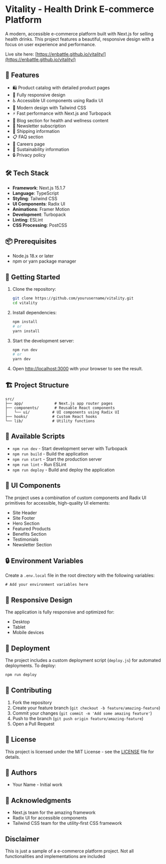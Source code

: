 # Vitality - Health Drink E-commerce Platform

A modern, accessible e-commerce platform built with Next.js for selling health drinks. This project features a beautiful, responsive design with a focus on user experience and performance.

Live site here: [https://enbattle.github.io/vitality/](https://enbattle.github.io/vitality/)

## 🚀 Features

- 🛍️ Product catalog with detailed product pages
- 📱 Fully responsive design
- ♿ Accessible UI components using Radix UI
- 🎨 Modern design with Tailwind CSS
- ⚡ Fast performance with Next.js and Turbopack
- 📝 Blog section for health and wellness content
- 📧 Newsletter subscription
- 🚚 Shipping information
- 📋 FAQ section
- 👥 Careers page
- 🌱 Sustainability information
- 🔒 Privacy policy

## 🛠️ Tech Stack

- **Framework**: Next.js 15.1.7
- **Language**: TypeScript
- **Styling**: Tailwind CSS
- **UI Components**: Radix UI
- **Animations**: Framer Motion
- **Development**: Turbopack
- **Linting**: ESLint
- **CSS Processing**: PostCSS

## 📦 Prerequisites

- Node.js 18.x or later
- npm or yarn package manager

## 🚀 Getting Started

1. Clone the repository:

   ```bash
   git clone https://github.com/yourusername/vitality.git
   cd vitality
   ```

2. Install dependencies:

   ```bash
   npm install
   # or
   yarn install
   ```

3. Start the development server:

   ```bash
   npm run dev
   # or
   yarn dev
   ```

4. Open [http://localhost:3000](http://localhost:3000) with your browser to see the result.

## 🏗️ Project Structure

```
src/
├── app/              # Next.js app router pages
├── components/       # Reusable React components
│   └── ui/          # UI components using Radix UI
├── hooks/           # Custom React hooks
└── lib/             # Utility functions
```

## 📝 Available Scripts

- `npm run dev` - Start development server with Turbopack
- `npm run build` - Build the application
- `npm run start` - Start the production server
- `npm run lint` - Run ESLint
- `npm run deploy` - Build and deploy the application

## 🎨 UI Components

The project uses a combination of custom components and Radix UI primitives for accessible, high-quality UI elements:

- Site Header
- Site Footer
- Hero Section
- Featured Products
- Benefits Section
- Testimonials
- Newsletter Section

## 🔒 Environment Variables

Create a `.env.local` file in the root directory with the following variables:

```env
# Add your environment variables here
```

## 📱 Responsive Design

The application is fully responsive and optimized for:

- Desktop
- Tablet
- Mobile devices

## 🚀 Deployment

The project includes a custom deployment script (`deploy.js`) for automated deployments. To deploy:

```bash
npm run deploy
```

## 🤝 Contributing

1. Fork the repository
2. Create your feature branch (`git checkout -b feature/amazing-feature`)
3. Commit your changes (`git commit -m 'Add some amazing feature'`)
4. Push to the branch (`git push origin feature/amazing-feature`)
5. Open a Pull Request

## 📄 License

This project is licensed under the MIT License - see the [LICENSE](LICENSE) file for details.

## 👥 Authors

- Your Name - Initial work

## 🙏 Acknowledgments

- Next.js team for the amazing framework
- Radix UI for accessible components
- Tailwind CSS team for the utility-first CSS framework

## Disclaimer

This is just a sample of a e-commerce platform project. Not all functionalities and implementations are included
